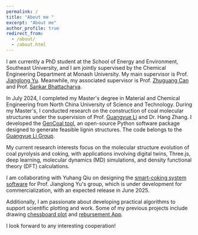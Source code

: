 ```yaml
---
permalink: /
title: "About me "
excerpt: "About me"
author_profile: true
redirect_from: 
  - /about/
  - /about.html
---
```


I am currently a PhD student at the School of Energy and Environment, Southeast University, and I am jointly supervised by the Chemical Engineering Department at Monash University. My main supervisor is Prof. [Jianglong Yu](https://research.monash.edu/en/persons/jianglong-yu). Meanwhile, my associated supervisor is Prof. [Zhuguang Can](https://https://power.seu.edu.cn/zgc/list.htm) and Prof. [Sankar Bhattacharya](https://research.monash.edu/en/persons/sankar-bhattacharya).

In July 2024, I completed my Master's degree in Material and Chemical Engineering from North China University of Science and Technology. During my Master's, I conducted research on the construction of coal molecular structures under the supervision of Prof. [Guangyue Li](https://hg.ncst.edu.cn/col/1684291858330/2022/10/03/1664764516444.html) and Dr. Hang Zhang. I developed the [GenCoal tool](https://gencoal.readthedocs.io/en/latest/), an open-source Python software package designed to generate feasible lignin structures. The code belongs to the [Guangyue Li Group](https://github.com/GYLiGroup).

My current research interests focus on the molecular structure evolution of coal pyrolysis and coking, with applications involving digital twins, Three.js, deep learning, molecular dynamics (MD) simulations, and density functional theory (DFT) calculations.

I am collaborating with Yuhang Qiu on designing the [smart-coking system software](http:///) for Prof. Jianglong Yu's group, which is under development for commercialization, with an expected release in June 2025.

Additionally, I am passionate about developing practical algorithms to support scientific plotting and work. Some of my previous projects include drawing [chessboard plot](colab) and [rebursement App](colab).

I look forward to any interesting cooperation!
